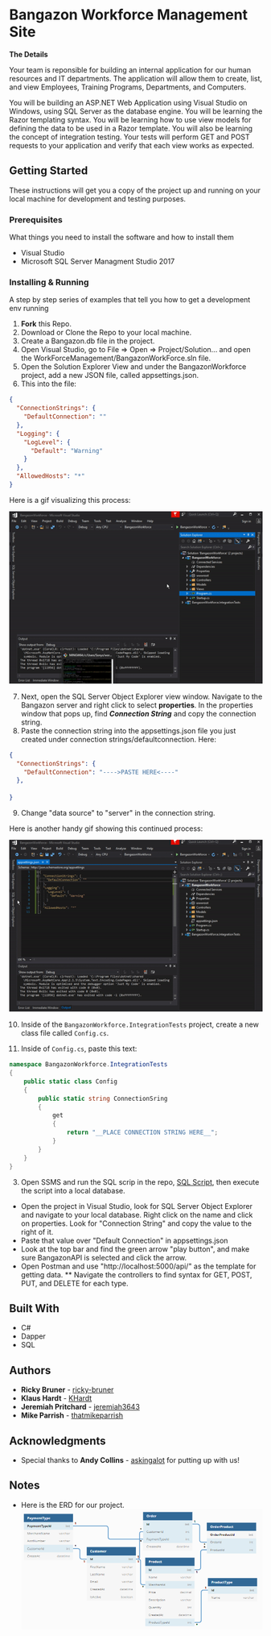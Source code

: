 # Bangazon Workforce Management Site

**The Details**

Your team is reponsible for building an internal application for our human resources and IT departments. The application will allow them to create, list, and view Employees, Training Programs, Departments, and Computers.

You will be building an ASP.NET Web Application using Visual Studio on Windows, using SQL Server as the database engine. You will be learning the Razor templating syntax. You will be learning how to use view models for defining the data to be used in a Razor template. You will also be learning the concept of integration testing. Your tests will perform GET and POST requests to your application and verify that each view works as expected.

## Getting Started

These instructions will get you a copy of the project up and running on your local machine for development and testing purposes.

### Prerequisites

What things you need to install the software and how to install them

* Visual Studio
* Microsoft SQL Server Managment Studio 2017


### Installing & Running

A step by step series of examples that tell you how to get a development env running

1. **Fork** this Repo.
2. Download or Clone the Repo to your local machine.
3. Create a Bangazon.db file in the project.
4. Open Visual Studio, go to File => Open => Project/Solution... and open the WorkForceManagement/BangazonWorkForce.sln file.
5. Open the Solution Explorer View and under the BangazonWorkforce project, add a new JSON file, called appsettings.json.
6. This into the file:
```json
{
  "ConnectionStrings": {
    "DefaultConnection": ""
  },
  "Logging": {
    "LogLevel": {
      "Default": "Warning"
    }
  },
  "AllowedHosts": "*"
}
```
 Here is a gif visualizing this process:

![Appsettings Demo](https://github.com/NSS-Therapeutic-Raccoons/WorkforceManagement/blob/rb-readmebuild/readmegifs/appsettingsjson.gif?raw=true)

7. Next, open the SQL Server Object Explorer view window. Navigate to the Bangazon server and right click to select **properties**. In the properties window that pops up, find ***Connection String*** and copy the connection string.
8. Paste the connection string into the appsettings.json file you just created under connection strings/defaultconnection. Here:
```json
{
  "ConnectionStrings": {
    "DefaultConnection": "---->PASTE HERE<----"
  },
  
}
```
9. Change "data source" to "server" in the connection string.

Here is another handy gif showing this continued process:

![Connection String Demo](https://github.com/NSS-Therapeutic-Raccoons/WorkforceManagement/blob/rb-readmebuild/readmegifs/connectionstring.gif?raw=true)

10. Inside of the `BangazonWorkforce.IntegrationTests` project, create a new class file called `Config.cs`. 

11. Inside of `Config.cs`, paste this text:
```cs
namespace BangazonWorkforce.IntegrationTests
{
    public static class Config
    {
        public static string ConnectionSring
        {
            get
            {
                return "__PLACE CONNECTION STRING HERE__";
            }
        }
    }
}
```

3. Open SSMS and run the SQL scrip in the repo, [SQL Script](https://github.com/NSS-Therapeutic-Raccoons/BangazonAPI/blob/master/SQL/Bangazon.sql), then execute the script into a local database.
* Open the project in Visual Studio, look for SQL Server Object Explorer and navigate to your local database. Right click on the name and click on properties. Look for "Connection String" and copy the value to the right of it.
* Paste that value over "Default Connection" in appsettings.json
* Look at the top bar and find the green arrow "play button", and make sure BangazonAPI is selected and click the arrow.
* Open Postman and use "http://localhost:5000/api/" as the template for getting data.
** Navigate the controllers to find syntax for GET, POST, PUT, and DELETE for each type.

## Built With

* C#
* Dapper
* SQL

## Authors

* **Ricky Bruner** - [ricky-bruner](https://github.com/ricky-bruner)
* **Klaus Hardt** - [KHardt](https://github.com/KHardt)
* **Jeremiah Pritchard** - [jeremiah3643](https://github.com/jeremiah3643)
* **Mike Parrish** - [thatmikeparrish](https://github.com/thatmikeparrish)

## Acknowledgments

* Special thanks to **Andy Collins** - [askingalot](https://github.com/askingalot) for putting up with us!

## Notes

* Here is the ERD for our project.
![Bangazon ERD](https://github.com/NSS-Therapeutic-Raccoons/BangazonAPI/blob/master/BangazonAPI-ERD.png?raw=true)